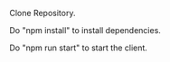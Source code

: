 Clone Repository.

Do "npm install" to install dependencies. 

Do "npm run start" to start the client.
